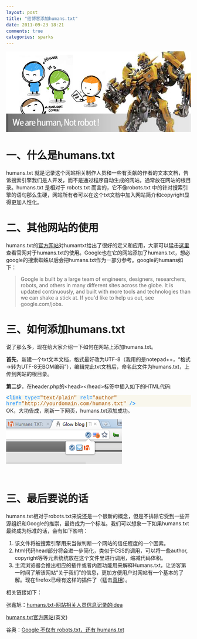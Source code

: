 ```yaml
---
layout: post
title: "给博客添加humans.txt"
date: 2011-09-23 18:21
comments: true
categories: sparks
---
```

<a href="http://glowface.net/2011/09/add-humans-txt/"><img class="alignnone size-full wp-image-142110" title="humanstxt" src="/static/images/2011/09/humanstxt.jpg" alt="" width="550" height="220" /></a>
<h1>一、什么是humans.txt</h1>
humans.txt 就是记录这个网站相关制作人员和一些有贡献的作者的文本文档，告诉搜索引擎我们是人开发，而不是通过程序自动生成的网站，通常放在网站的根目录。humans.txt 是相对于 robots.txt 而言的，它不像robots.txt 中的针对搜索引擎的语句那么生硬，网站所有者可以在这个txt文档中加入网站简介和copyright显得更加人性化。
<h1>二、其他网站的使用</h1>
humans.txt的<a href="http://humanstxt.org/" target="_blank">官方网站</a>对humantxt给出了很好的定义和应用，大家可以猛击<a href="http://humanstxt.org/humans.txt" target="_blank">这里</a>查看官网对于humans.txt的使用。Google也在它的网站添加了humans.txt，想必google的搜索蜘蛛以后会把humans.txt作为一部分参考。google的humans如下：
<blockquote>Google is built by a large team of engineers, designers, researchers, robots, and others in many different sites across the globe. It is updated continuously, and built with more tools and technologies than we can shake a stick at. If you'd like to help us out, see google.com/jobs.</blockquote>
<h1>三、如何添加humans.txt</h1>
说了那么多，现在给大家介绍一下如何在网站上添加humans.txt。

<strong>首先</strong>，新建一个txt文本文档，格式最好改为UTF-8（我用的是notepad++，“格式→转为UTF-8无BOM编码”），编辑完此txt文档后，命名此文件为humans.txt，上传到网站的根目录。

<strong>第二步</strong>，在header.php的&lt;head&gt;&lt;/head&gt;标签中插入如下的HTML代码:
<div class="source" style="font-family: Consolas, 'Lucida Console', 'Courier New'; color: #000000; background-color: #f9f7ed;"><span style="color: #1e90ff; font-weight: bold;">&lt;link</span> <span style="color: #1e90ff;">type=</span><span style="color: #aa5500;">"text/plain"</span> <span style="color: #1e90ff;">rel=</span><span style="color: #aa5500;">"author"</span> <span style="color: #1e90ff;">href=</span><span style="color: #aa5500;">"http://yourdomain.com/humans.txt"</span> <span style="color: #1e90ff; font-weight: bold;">/&gt;</span></div>
OK，大功告成，刷新一下网页，humans.txt添加成功。

<a href="/static/images/2011/09/humanstxt1.png"><img class="alignnone size-full wp-image-142118" title="humanstxt1" src="/static/images/2011/09/humanstxt1.png" alt="" width="316" height="122" /></a>

&nbsp;
<h1>三、最后要说的话</h1>
humans.txt相对于robots.txt来说还是一个很新的概念，但是不排除它受到一些开源组织和Google的推崇，最终成为一个标准。我们可以想象一下如果humans.txt 最终成为标准的话，会有如下影响：
<ol>
	<li>该文件将被搜索引擎用来当做判断一个网站的信任程度的一个因素。</li>
	<li>html代码head部分将会进一步简化，类似于CSS的调用，可以将一些author, copyright等等元素统统放在这个文件里进行调用，缩减代码体积。</li>
	<li>主流浏览器会推出相应的插件或者内置功能用来解释Humans.txt，让访客第一时间了解该网站“关于我们”的信息，更加方便用户对网站有一个基本的了解。现在firefox已经有这样的插件了（猛击<a href="https://addons.mozilla.org/zh-CN/firefox/addon/humanstxt/" target="_blank">真相</a>）。</li>
</ol>
相关链接如下：

张鑫旭：<a href="http://www.zhangxinxu.com/wordpress/2011/01/humans-txt-%E7%BD%91%E7%AB%99%E7%9B%B8%E5%85%B3%E4%BA%BA%E5%91%98%E4%BF%A1%E6%81%AF%E8%AE%B0%E5%BD%95%E7%9A%84idea/" target="_blank">humans.txt-网站相关人员信息记录的idea</a>

<a href="http://humanstxt.org/" target="_blank">humans.txt官方网站</a>(英文)

谷奥：<a href="Google 不仅有 robots.txt，还有 humans.txt" target="_blank">Google 不仅有 robots.txt，还有 humans.txt</a>
